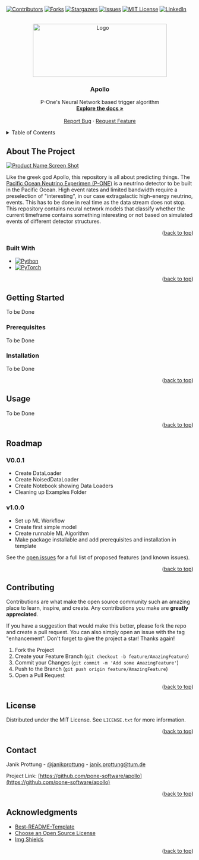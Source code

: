 <!-- Improved compatibility of back to top link: See: https://github.com/othneildrew/Best-README-Template/pull/73 -->
<a name="readme-top"></a>
<!--
*** Thanks for checking out the Best-README-Template. If you have a suggestion
*** that would make this better, please fork the repo and create a pull request
*** or simply open an issue with the tag "enhancement".
*** Don't forget to give the project a star!
*** Thanks again! Now go create something AMAZING! :D
-->



<!-- PROJECT SHIELDS -->
<!--
*** I'm using markdown "reference style" links for readability.
*** Reference links are enclosed in brackets [ ] instead of parentheses ( ).
*** See the bottom of this document for the declaration of the reference variables
*** for contributors-url, forks-url, etc. This is an optional, concise syntax you may use.
*** https://www.markdownguide.org/basic-syntax/#reference-style-links
-->
[![Contributors][contributors-shield]][contributors-url]
[![Forks][forks-shield]][forks-url]
[![Stargazers][stars-shield]][stars-url]
[![Issues][issues-shield]][issues-url]
[![MIT License][license-shield]][license-url]
[![LinkedIn][linkedin-shield]][linkedin-url]



<!-- PROJECT LOGO -->
<br />
<div align="center">
  <a href="https://github.com/pone-software/apollo">
    <img src="https://www.pacific-neutrino.org/typo3conf/ext/sitepackage/Resources/Public/Images/Logos/P-ONE_Rainbow-01-360p.jpg" alt="Logo" height="143" width="360">
  </a>

<h3 align="center">Apollo</h3>

  <p align="center">
    P-One's Neural Network based trigger algorithm
    <br />
    <a href="https://pone-software.github.io/apollo/"><strong>Explore the docs »</strong></a>
    <br />
    <br />
    <a href="https://github.com/pone-software/apollo/issues">Report Bug</a>
    ·
    <a href="https://github.com/pone-software/apollo/issues">Request Feature</a>
  </p>
</div>



<!-- TABLE OF CONTENTS -->
<details>
  <summary>Table of Contents</summary>
  <ol>
    <li>
      <a href="#about-the-project">About The Project</a>
      <ul>
        <li><a href="#built-with">Built With</a></li>
      </ul>
    </li>
    <li>
      <a href="#getting-started">Getting Started</a>
      <ul>
        <li><a href="#prerequisites">Prerequisites</a></li>
        <li><a href="#installation">Installation</a></li>
      </ul>
    </li>
    <li><a href="#usage">Usage</a></li>
    <li><a href="#roadmap">Roadmap</a></li>
    <li><a href="#contributing">Contributing</a></li>
    <li><a href="#license">License</a></li>
    <li><a href="#contact">Contact</a></li>
    <li><a href="#acknowledgments">Acknowledgments</a></li>
  </ol>
</details>



<!-- ABOUT THE PROJECT -->

## About The Project

[![Product Name Screen Shot][product-screenshot]](https://example.com)

Like the greek god Apollo, this repository is all about predicting things.
The [Pacific Ocean Neutrino Experimen (P-ONE)](https://www.pacific-neutrino.org/) is a neutrino detector to be built in the Pacific Ocean. High event rates and limited bandwidth require a preselection of "interesting", in our case extragalactic high-energy neutrino, events. This has to be done in real time as the data stream does not stop. This repository contains neural network models that classify whether the current timeframe contains something interesting or not based on simulated events of different detector structures.

<p align="right">(<a href="#readme-top">back to top</a>)</p>

### Built With

* [![Python][Python]][Python-url]
* [![PyTorch][PyTorch]][PyTorch-url]

<p align="right">(<a href="#readme-top">back to top</a>)</p>



<!-- GETTING STARTED -->

## Getting Started

To be Done

### Prerequisites

To be Done

### Installation

To be Done

<p align="right">(<a href="#readme-top">back to top</a>)</p>



<!-- USAGE EXAMPLES -->

## Usage

To be Done

<p align="right">(<a href="#readme-top">back to top</a>)</p>



<!-- ROADMAP -->

## Roadmap

### V0.0.1
* Create DataLoader
* Create NoisedDataLoader
* Create Notebook showing Data Loaders
* Cleaning up Examples Folder

### v1.0.0
* Set up ML Workflow
* Create first simple model
* Create runnable ML Algorithm
* Make package installable and add prerequisites and installation in template


See the [open issues](https://github.com/pone-software/apollo/issues) for a full list of proposed features (and known
issues).

<p align="right">(<a href="#readme-top">back to top</a>)</p>



<!-- CONTRIBUTING -->

## Contributing

Contributions are what make the open source community such an amazing place to learn, inspire, and create. Any
contributions you make are **greatly appreciated**.

If you have a suggestion that would make this better, please fork the repo and create a pull request. You can also
simply open an issue with the tag "enhancement".
Don't forget to give the project a star! Thanks again!

1. Fork the Project
2. Create your Feature Branch (`git checkout -b feature/AmazingFeature`)
3. Commit your Changes (`git commit -m 'Add some AmazingFeature'`)
4. Push to the Branch (`git push origin feature/AmazingFeature`)
5. Open a Pull Request

<p align="right">(<a href="#readme-top">back to top</a>)</p>



<!-- LICENSE.txt -->

## License

Distributed under the MIT License. See `LICENSE.txt` for more information.

<p align="right">(<a href="#readme-top">back to top</a>)</p>



<!-- CONTACT -->

## Contact

Janik Prottung - [@janikprottung](https://linkedin.com/in/janikprottung) - janik.prottung@tum.de

Project Link: [https://github.com/pone-software/apollo](https://github.com/pone-software/apollo)

<p align="right">(<a href="#readme-top">back to top</a>)</p>



<!-- ACKNOWLEDGMENTS -->

## Acknowledgments

* [Best-README-Template](https://github.com/othneildrew/Best-README-Template)
* [Choose an Open Source License](https://choosealicense.com/)
* [Img Shields](https://shields.io/)

<p align="right">(<a href="#readme-top">back to top</a>)</p>



<!-- MARKDOWN LINKS & IMAGES -->
<!-- https://www.markdownguide.org/basic-syntax/#reference-style-links -->

[contributors-shield]: https://img.shields.io/github/contributors/pone-software/apollo.svg?style=for-the-badge

[contributors-url]: https://github.com/pone-software/apollo/graphs/contributors

[forks-shield]: https://img.shields.io/github/forks/pone-software/apollo.svg?style=for-the-badge

[forks-url]: https://github.com/pone-software/apollo/network/members

[stars-shield]: https://img.shields.io/github/stars/pone-software/apollo.svg?style=for-the-badge

[stars-url]: https://github.com/pone-software/apollo/stargazers

[issues-shield]: https://img.shields.io/github/issues/pone-software/apollo.svg?style=for-the-badge

[issues-url]: https://github.com/pone-software/apollo/issues

[license-shield]: https://img.shields.io/github/license/pone-software/apollo.svg?style=for-the-badge

[license-url]: https://github.com/pone-software/apollo/blob/main/LICENSE.txt

[linkedin-shield]: https://img.shields.io/badge/-LinkedIn-black.svg?style=for-the-badge&logo=linkedin&colorB=555

[linkedin-url]: https://linkedin.com/in/janikprottung

[product-screenshot]: https://via.placeholder.com/1920x1080.png?text=Beautiful+Picture+To+Be+Done

[Python]: https://img.shields.io/badge/python-2b5b84?style=for-the-badge&logo=python&logoColor=white

[Python-url]: https://www.python.org/

[PyTorch]: https://img.shields.io/badge/PyTorch-ee4c2c?style=for-the-badge&logo=pytorch&logoColor=white

[PyTorch-url]: https://pytorch.org/
